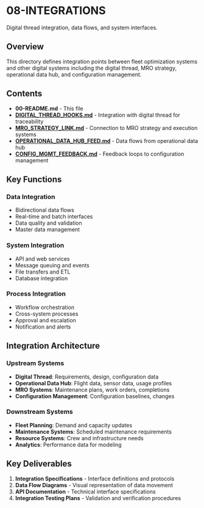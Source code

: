 # 08-INTEGRATIONS

Digital thread integration, data flows, and system interfaces.

## Overview

This directory defines integration points between fleet optimization systems and other digital systems including the digital thread, MRO strategy, operational data hub, and configuration management.

## Contents

- **00-README.md** - This file
- **[DIGITAL_THREAD_HOOKS.md](DIGITAL_THREAD_HOOKS.md)** - Integration with digital thread for traceability
- **[MRO_STRATEGY_LINK.md](MRO_STRATEGY_LINK.md)** - Connection to MRO strategy and execution systems
- **[OPERATIONAL_DATA_HUB_FEED.md](OPERATIONAL_DATA_HUB_FEED.md)** - Data flows from operational data hub
- **[CONFIG_MGMT_FEEDBACK.md](CONFIG_MGMT_FEEDBACK.md)** - Feedback loops to configuration management

## Key Functions

### Data Integration
- Bidirectional data flows
- Real-time and batch interfaces
- Data quality and validation
- Master data management

### System Integration
- API and web services
- Message queuing and events
- File transfers and ETL
- Database integration

### Process Integration
- Workflow orchestration
- Cross-system processes
- Approval and escalation
- Notification and alerts

## Integration Architecture

### Upstream Systems
- **Digital Thread**: Requirements, design, configuration data
- **Operational Data Hub**: Flight data, sensor data, usage profiles
- **MRO Systems**: Maintenance plans, work orders, completions
- **Configuration Management**: Configuration baselines, changes

### Downstream Systems
- **Fleet Planning**: Demand and capacity updates
- **Maintenance Systems**: Scheduled maintenance requirements
- **Resource Systems**: Crew and infrastructure needs
- **Analytics**: Performance data for modeling

## Key Deliverables

1. **Integration Specifications** - Interface definitions and protocols
2. **Data Flow Diagrams** - Visual representation of data movement
3. **API Documentation** - Technical interface specifications
4. **Integration Testing Plans** - Validation and verification procedures
